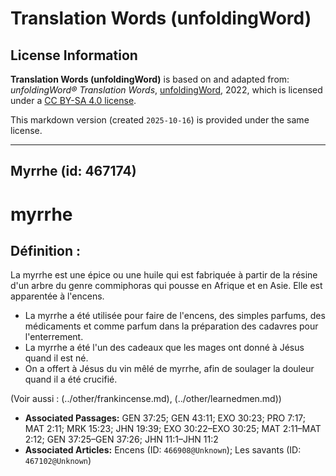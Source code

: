 # Translation Words (unfoldingWord)

## License Information

**Translation Words (unfoldingWord)** is based on and adapted from: _unfoldingWord® Translation Words_, [unfoldingWord](https://unfoldingword.org/utw), 2022, which is licensed under a [CC BY-SA 4.0 license](https://creativecommons.org/licenses/by-sa/4.0/legalcode.en).

This markdown version (created `2025-10-16`) is provided under the same license.



--------------------------------

## Myrrhe (id: 467174)

myrrhe
======

Définition :
------------

La myrrhe est une épice ou une huile qui est fabriquée à partir de la résine d'un arbre du genre commiphoras qui pousse en Afrique et en Asie. Elle est apparentée à l'encens.

* La myrrhe a été utilisée pour faire de l'encens, des simples parfums, des médicaments et comme parfum dans la préparation des cadavres pour l'enterrement.
* La myrrhe a été l'un des cadeaux que les mages ont donné à Jésus quand il est né.
* On a offert à Jésus du vin mêlé de myrrhe, afin de soulager la douleur quand il a été crucifié.

(Voir aussi : (../other/frankincense.md), (../other/learnedmen.md))

* **Associated Passages:** GEN 37:25; GEN 43:11; EXO 30:23; PRO 7:17; MAT 2:11; MRK 15:23; JHN 19:39; EXO 30:22–EXO 30:25; MAT 2:11–MAT 2:12; GEN 37:25–GEN 37:26; JHN 11:1–JHN 11:2
* **Associated Articles:** Encens (ID: `466908@Unknown`); Les savants (ID: `467102@Unknown`)

